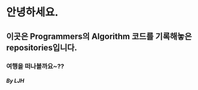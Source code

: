 # 안녕하세요. 
## 이곳은 Programmers의 Algorithm 코드를 기록해놓은 repositories입니다.
### 여행을 떠나볼까요~??
#### ***By LJH***
